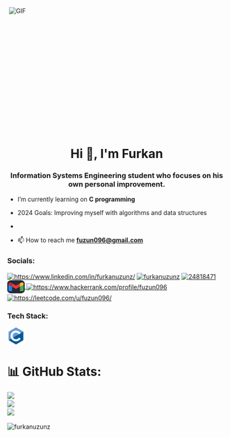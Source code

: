 <img align="right" alt="GIF" src="https://user-images.githubusercontent.com/74038190/212748830-4c709398-a386-4761-84d7-9e10b98fbe6e.gif" width="500" height="320" />


<h1 align="center">Hi 👋, I'm Furkan</h1>
<h3 align="center">Information Systems Engineering student who focuses on his own personal improvement.</h3>



-  I’m currently learning on **C programming**
  
-  2024 Goals: Improving myself with algorithms and data structures
-  
- 📫 How to reach me **fuzun096@gmail.com**

<h3 align="left">Socials:</h3>
<p align="left">
<a href="https://linkedin.com/in/https://www.linkedin.com/in/furkanuzunz/" target="blank"><img align="center" src="https://raw.githubusercontent.com/rahuldkjain/github-profile-readme-generator/master/src/images/icons/Social/linked-in-alt.svg" alt="https://www.linkedin.com/in/furkanuzunz/" height="30" width="40" /></a>
<a href="https://instagram.com/furkanuzunz" target="blank"><img align="center" src="https://raw.githubusercontent.com/rahuldkjain/github-profile-readme-generator/master/src/images/icons/Social/instagram.svg" alt="furkanuzunz" height="30" width="40" /></a>
    <a href="https://stackoverflow.com/users/24818471" target="blank"><img align="center" src="https://raw.githubusercontent.com/rahuldkjain/github-profile-readme-generator/master/src/images/icons/Social/stack-overflow.svg" alt="24818471" height="30" width="40" /></a>
<a href="mailto:fuzun096@gmail.com" target="blank">
    <img align="center" src="https://github.com/tandpfun/skill-icons/raw/main/icons/Gmail-Dark.svg" alt="Gmail" height="30" width="40" />
  </a>
<a href="https://www.hackerrank.com/https://www.hackerrank.com/profile/fuzun096" target="blank"><img align="center" src="https://raw.githubusercontent.com/rahuldkjain/github-profile-readme-generator/master/src/images/icons/Social/hackerrank.svg" alt="https://www.hackerrank.com/profile/fuzun096" height="30" width="40" /></a>
<a href="https://www.leetcode.com/https://leetcode.com/u/fuzun096/" target="blank"><img align="center" src="https://raw.githubusercontent.com/rahuldkjain/github-profile-readme-generator/master/src/images/icons/Social/leet-code.svg" alt="https://leetcode.com/u/fuzun096/" height="30" width="40" /></a>


</p>

<h3 align="left">Tech Stack:</h3>
<p align="left"> <a href="https://www.cprogramming.com/" target="_blank" rel="noreferrer"> <img src="https://raw.githubusercontent.com/devicons/devicon/master/icons/c/c-original.svg" alt="c" width="40" height="40"/> </a> </p>

# 📊 GitHub Stats:
![](https://github-readme-stats.vercel.app/api?username=furkanuzunz&theme=dark&hide_border=false&include_all_commits=false&count_private=true)<br/>
![](https://github-readme-streak-stats.herokuapp.com/?user=furkanuzunz&theme=dark&hide_border=false)<br/>
![](https://github-readme-stats.vercel.app/api/top-langs/?username=furkanuzunz&theme=dark&hide_border=false&include_all_commits=false&count_private=true&layout=compact)



<p align="left"> <img src="https://komarev.com/ghpvc/?username=furkanuzunz&label=Profile%20views&color=0e75b6&style=flat" alt="furkanuzunz" /> </p>

